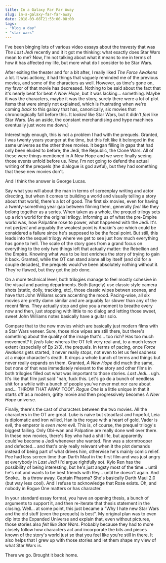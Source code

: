 ```yaml
---
title: In a Galaxy Far Far Away
slug: in-a-galaxy-far-far-away
date: 2018-03-08T21:53:00-08:00
tags:
- "blog a day"
- "star wars"
---
```

I've been binging lots of various video essays about the travesty that was _The Last Jedi_ recently and it it got me thinking: what exactly does Star Wars mean to me? Now, I'm not talking about what it means to me in terms of how it has affected my life, but more what do I consider to be Star Wars.

After exiting the theater and for a bit after, I really liked _The Force Awakens_ a lot. It was actiony, it had things that vaguely reminded me of the previous movies, and some of the characters as well. However, as time's gone on, my favor of that movie has decreased. Nothing to be said about the fact that it's nearly beat for beat _A New Hope_, but it was lacking... something. Maybe it was the characters, maybe it was the story, surely there were a lot of plot items that were simply not explained, which is frustrating when we're coming _back_ to this galaxy that has, canonically, six movies that chronologically fall before this. It _looked_ like Star Wars, but it didn't _feel_ like Star Wars. (As an aside, the constant merchandising and hype machines eventually just wore me down.)

Interestingly enough, this is not a problem I had with the prequels. Granted, I was twenty years younger at the time, but this felt like it belonged in the same universe as the other three movies. It began filling in gaps that had only been eluded to before; the Jedi, the Republic, the Clone Wars. All of these were things mentioned in A New Hope and we were finally seeing those events unfold before us. Now, I'm not going to defend the actual writing of the prequels (the dialogue is god awful), but they had something that these new movies don't.

And I think the answer is George Lucas.

Say what you will about the man in terms of screenplay writing and actor directing, but when it comes to building a world and visually telling a story about that world, there's a lot of good. The first six movies, even for having a twenty-something year gap between filming them, generally _feel_ like they belong together as a series. When taken as a whole, the prequel trilogy sets up a rich world for the original trilogy. Informing us of what the pre-Empire world was, how Palpatine rose to power, what happened with the Jedi. It's not _perfect_ and arguably the weakest point is Anakin's arc which could be considered a failure since he's supposed to be the focal point. But still, this leads into the sequel trilogy where we get to see just how much everything has gone to hell. The scale of the story goes from a grand focus on everything to the only two things left that actually matter: the Rebellion and the Empire. Knowing what was to be lost enriches the story of trying to gain it back. Granted, while the OT can stand alone all by itself (and did for a couple decades), the prequels would've been absolutely nothing without it. They're flawed, but they get the job done.

On a more technical level, both trilogies manage to feel mostly cohesive in the visual and pacing departments. Both (largely) use classic style camera shots (static, dolly, tracking, etc), those classic wipes betwen scenes, and have that John Williams score accenting the mood. Pacing-wise, all six movies are pretty damn similar and are arguably far slower than any of the recent films. They actually stop and give you a moment to breathe every now and then, just stopping with little to no dialog and letting those sweet, sweet John Williams notes basically have a guitar solo.

Compare that to the new movies which are basically just modern films with a Star Wars veneer. Sure, those nice wipes are still there, but there's something about the quality of the image that's... too rich? Has too much movement? It _feels_ fake wheras the OT felt very real and, to a much lesser extent (especially of Ep 2/3), the prequels. In terms of pacing, once _Force Awakens_ gets started, it never really stops, not even to let us feel sadness at a major character's death. It drops a whole bunch of terms and things but never really expands on them. Granted, _A New Hope_ did much the same, but none of that was immediately relevant to the story and other films in both trilogies filled out what was important to those stories. _Last Jedi_... ugh. It's like that film just said "nah, fuck this. Let's go do a bunch of needless shit for a while with a bunch of people you've never met nor care about and... THROW THAT AWAY TOO!". _Rogue One_ is a little unique in that it starts off as a modern, gritty movie and then progressively becomes _A New Hope_ universe.

Finally, there's the cast of characters between the two movies. All the characters in the OT are great. Luke is naive but steadfast and hopeful, Leia is diplomatic and iron willed, Han is the rogue with a heart of gold, Vader is evil, the emperor is _even more_ evil. This is, of course, the prequel trilogy's biggest failing. Only Obi-wan and Palpatine are really done well over there. In these new movies, there's Rey who had a shit life, but apparently could've become a Jedi whenever she wanted. Finn was a stormtrooper and defected... and that's only really relevant when it the plot demands instead of being part of what drives him, otherwise he's mainly comic relief. Poe had less screen time than Darth Maul in the first film and was just angry at everybody in _Last Jedi_ (I'd argue rightfully so). Kylo Ren has the possibility of being interesting, but he's just angsty most of the time... until he's not and wants to be best friends with Rey... until he doesn't again. And Snoke... is a throw away. Captain Phasma? She's basically Darth Maul 2.0 (but way less cool). And I refuse to acknowledge that Rose exists. Oh, and nobody in Rogue One matters or has character.

In your standard essay format, you have an opening thesis, a bunch of arguments to support it, and then re-iterate that thesis statement in the closing. Well... at some point, this just became a "Why I hate new Star Wars and the old stuff (even the prequels) is best". My original plan was to even dip into the Expanded Universe and explain that, even without pictures, those stories also _felt like Star Wars_. Probably because they had to more closely follow how characters act and incorporate the bits and pieces known of the story's world just so that you feel like you're still in there. It also helps that I grew up with those stories and let them shape my view of what Star Wars is.

There we go. Brought it back home.